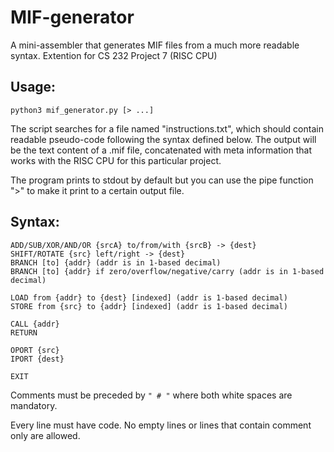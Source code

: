 # MIF-generator
A mini-assembler that generates MIF files from a much more readable syntax. Extention for CS 232 Project 7 (RISC CPU)

## Usage: 

`python3 mif_generator.py [> ...]`

The script searches for a file named "instructions.txt", which should contain readable pseudo-code following the syntax defined below.
The output will be the text content of a .mif file, concatenated with meta information that works with the RISC CPU for this particular project.

The program prints to stdout by default but you can use the pipe function ">" to make it print to a certain output file.


## Syntax:

```MOVE [from {SRC} / {bits}] to {dest}
ADD/SUB/XOR/AND/OR {srcA} to/from/with {srcB} -> {dest}
SHIFT/ROTATE {src} left/right -> {dest}
BRANCH [to] {addr} (addr is in 1-based decimal)
BRANCH [to] {addr} if zero/overflow/negative/carry (addr is in 1-based decimal)

LOAD from {addr} to {dest} [indexed] (addr is 1-based decimal)
STORE from {src} to {addr} [indexed] (addr is 1-based decimal)

CALL {addr}
RETURN

OPORT {src}
IPORT {dest}

EXIT
```
Comments must be preceded by `" # "` where both white spaces are mandatory.

Every line must have code. No empty lines or lines that contain comment only are allowed.
